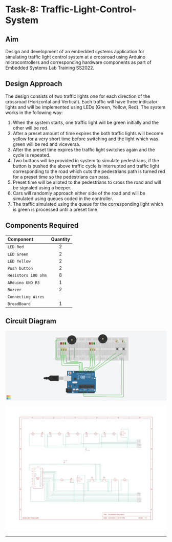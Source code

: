 # Task-8: Traffic-Light-Control-System

## Aim

Design and development of an embedded systems application for simulating traffic light control system at a crossroad using Arduino microcontrollers and corresponding hardware components as part of Embedded Systems Lab Training SS2022.


## Design Approach


The  design consists of two traffic lights one for each direction of the crossroad (Horizontal and Vertical). Each traffic will have three indicator lights and will be implemented using LEDs (Green, Yellow, Red). The system works in the following way:

1. When the system starts, one traffic light will be green initially and the other will be red.
2. After a preset amount of time expires the both traffic lights will become yellow for a very short time before switching and the light which was green will be red      and viceversa.
3. After the preset time expires the traffic light switches again and the cycle is repeated.
4. Two buttons will be provided in system to simulate pedestrians, if the button is pushed the above traffic cycle is interrupted and traffic light corresponding to the road which cuts the pedestrians path is turned red for a preset time so the pedestrians can pass.
5. Preset time will be alloted to the pedestrians to cross the road and will be signaled using a beeper. 
6. Cars will randomly approach either side of the road and will be simulated using queues coded in the controller.
7. The traffic simulated using the queue for the corresponding light which is green is processed until a preset time. 


## Components Required


| Component                     | Quantity      |
| :-----------------------------|   :---:       |
| `LED Red`                     | 2             |
| `LED Green`                   | 2             |
| `LED Yellow`                  | 2             |
| `Push button`                 | 2             |
| `Resistors 100 ohm`           | 8             |
| `ARduino UNO R3`              | 1             |
| `Buzzer`                      | 2             |
| `Connecting Wires`            | 
| `BreadBoard`                  | 1             |

## Circuit Diagram

![This is an image](Images/Diagram.png)

![This is an image](Images/Circuit_Diagram.jpg)

---



 




